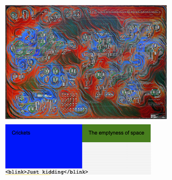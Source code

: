 
![Blog](https://github.com/Dosflange/Dosflange/blob/main/sonne.jpg)

![Blog](https://github.com/Dosflange/Dosflange/blob/main/blink-blink.png)
